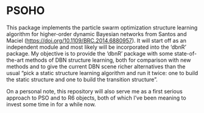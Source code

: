 
# PSOHO

This package implements the particle swarm optimization structure
learning algorithm for higher-order dynamic Bayesian networks from
Santos and Maciel (<https://doi.org/10.1109/BRC.2014.6880957>). It will
start off as an independent module and most likely will be incorporated
into the ‘dbnR’ package. My objective is to provide the ‘dbnR’ package
with some state-of-the-art methods of DBN structure learning, both for
comparison with new methods and to give the current DBN scene richer
alternatives than the usual “pick a static structure learning algorithm
and run it twice: one to build the static structure and one to build the
transition structure”.

On a personal note, this repository will also serve me as a first
serious approach to PSO and to R6 objects, both of which I’ve been
meaning to invest some time in for a while now.
